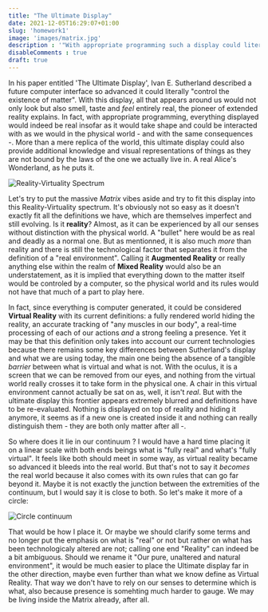 ```yaml
---
title: "The Ultimate Display"
date: 2021-12-05T16:29:07+01:00
slug: 'homework1'
image: 'images/matrix.jpg'
description : '"With appropriate programming such a display could literally be the Wonderland into which Alice walked."'
disableComments : true 
draft: true
---
```


In his paper entitled 'The Ultimate Display', Ivan E. Sutherland described a future computer interface so advanced it could literally "control the existence of matter". With this display, all that appears around us would not only look but also smell, taste and *feel* entirely real, the pioneer of extended reality explains. In fact, with appropriate programming, everything displayed would indeed be real insofar as it would take shape and could be interacted with as we would in the physical world - and with the same consequences -. More than a mere replica of the world, this ultimate display could also provide additional knowledge and visual representations of things as they are not bound by the laws of the one we actually live in. A real Alice's Wonderland, as he puts it.

![Reality-Virtuality Spectrum](/images/ultimatedisplay/spectrum.png "The Reality-Virtuality Spectrum") 

Let's try to put the massive *Matrix* vibes aside and try to fit this display into this Reality-Virtuality spectrum. It's obviously not so easy as it doesn't exactly fit all the definitions we have, which are themselves imperfect and still evolving. Is it **reality**?  Almost, as it can be experienced by all our senses without distinction with the physical world. A "bullet" here would be as real and deadly as a normal one. But as mentionned, it is also much *more* than reality and there is still the technological factor that separates it from the definition of a "real environment". Calling it **Augmented Reality** or really anything else within the realm of **Mixed Reality** would also be an understatement, as it is implied that everything down to the matter itself would be controled by a computer, so the physical world and its rules would not have that much of a part to play here. 

In fact, since everything is computer generated, it could be considered **Virtual Reality** with its current definitions: a fully rendered world hiding the reality, an accurate tracking of "any muscles in our body", a real-time processing of each of our actions *and* a strong feeling a presence. Yet it may be that this definition only takes into account our current technologies because there remains some key differences between Sutherland's display and what we are using today, the main one being the absence of a tangible *barrier* between what is virtual and what is not. With the oculus, it is a screen that we can be removed from our eyes, and nothing from the virtual world really crosses it to take form in the physical one. A chair in this virtual environment cannot actually be sat on as, well, it isn't *real*. But with the ultimate display this frontier appears extremely blurred and definitions have to be re-evaluated. Nothing is displayed on top of reality and hiding it anymore, it seems as if a new one is created inside it and nothing can really distinguish them - they are both only matter after all -.

So where does it lie in our continuum ? I would have a hard time placing it on a linear scale with both ends beings what is "fully real" and what's "fully virtual". It feels like both should meet in some way, as virtual reality became so advanced it bleeds into the real world. But that's not to say it *becomes* the real world because it also comes with its own rules that can go far beyond it. Maybe it is not exactly the junction between the extremities of the continuum, but I would say it is close to both. So let's make it more of a circle:

![Circle continuum](/images/udisplay.png "Circle Continuum") 

That would be how I place it. Or maybe we should clarify some terms and no longer put the emphasis on what is "real" or not but rather on what has been technologicaly altered are not; calling one end "Reality" can indeed be a bit ambiguous. Should we rename it "Our pure, unaltered and natural environment", it would be much easier to place the Ultimate display far in the other direction, maybe even further than what we know define as Virtual Reality. That way we don't have to rely on our senses to determine which is what, also because presence is somehting much harder to gauge. We may be living inside the Matrix already, after all.
